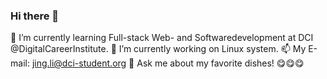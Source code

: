 ### Hi there 👋
🌱 I’m currently learning Full-stack Web- and Softwaredevelopment at DCI @DigitalCareerInstitute.
🔭 I’m currently working on Linux system.
📫 My E-mail: jing.li@dci-student.org
💬 Ask me about my favorite dishes! 😋😋😋
<!--
**jili0/jili0** is a ✨ _special_ ✨ repository because its `README.md` (this file) appears on your GitHub profile.

Here are some ideas to get you started:

- 🔭 I’m currently working on ...
- 🌱 I’m currently learning ...
- 👯 I’m looking to collaborate on ...
- 🤔 I’m looking for help with ...   
- 💬 Ask me about ...
- 📫 How to reach me: ...
- 😄 Pronouns: ...
- ⚡ Fun fact: ...
-->
